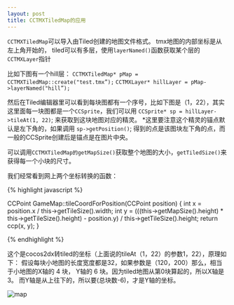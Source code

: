 ```yaml
---
layout: post
title: CCTMXTiledMap的应用
---
```


`CCTMXTiledMap`可以导入由Tiled创建的地图文件格式。
tmx地图的内部坐标是从左上角开始的， tiled可以有多层，使用`layerNamed()`函数获取某个层的`CCTMXLayer`指针

比如下图有一个hill层：
`CCTMXTiledMap* pMap = CCTMXTiledMap::create("test.tmx”);`
`CCTMXLayer* hillLayer = pMap->layerNamed("hill”);`

然后在Tiled编辑器里可以看到每块图都有一个序号，比如下图是（1，22），其实这里面每一块图都是一个`CCSprite`，我们可以用 `CCSprite* sp = hillLayer->tileAt(1, 22)`; 来获取到这块地图对应的精灵。 
*这里要注意这个精灵的锚点默认是左下角的，如果调用 `sp->getPosition()`; 得到的点是该图块左下角的点，而一般的CCSprite创建后是锚点是在图片中央。

可以调用`CCTMXTiledMap的getMapSize()`获取整个地图的大小，`getTiledSize()`来获得每一个小块的尺寸。

我们经常看到网上两个坐标转换的函数：

{% highlight javascript %}

CCPoint GameMap::tileCoordForPosition(CCPoint position)
{
    int x = position.x / this->getTileSize().width;
    int y = (((this->getMapSize().height) * this->getTileSize().height) - position.y) / this->getTileSize().height;
    return ccp(x, y);
}

{% endhighlight %}

这个是cocos2dx转tiled的坐标（上面说的tileAt（1，22）的参数1，22），原理如下：
假设每块小地图的长度宽度都是32，如果参数是（120，200）那么，相当于小地图的X轴的 4 块， Y轴的 6 块。因为tiled地图从第0块算起的，所以X轴是3。 而Y轴是从上往下的，所以要(总块数-6)，才是Y轴的坐标。

![map]({{site.url}}/images/tiledmap.png)


